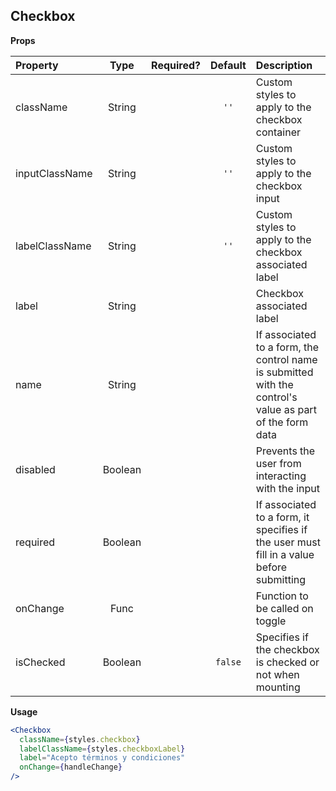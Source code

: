 ## Checkbox

**Props**

| Property | Type | Required? | Default | Description |
|:---|:---:|:---:|:---:|:---|
| className | String | | `''` | Custom styles to apply to the checkbox container |
| inputClassName | String | | `''` | Custom styles to apply to the checkbox input |
| labelClassName | String | | `''` | Custom styles to apply to the checkbox associated label |
| label | String | | | Checkbox associated label |
| name | String | | | If associated to a form, the control name is submitted with the control's value as part of the form data |
| disabled | Boolean | | | Prevents the user from interacting with the input |
| required | Boolean | | | If associated to a form, it specifies if the user must fill in a value before submitting |
| onChange | Func | | | Function to be called on toggle |
| isChecked | Boolean | | `false` | Specifies if the checkbox is checked or not when mounting |

**Usage**

```jsx
<Checkbox
  className={styles.checkbox}
  labelClassName={styles.checkboxLabel}
  label="Acepto términos y condiciones"
  onChange={handleChange}
/>
```
